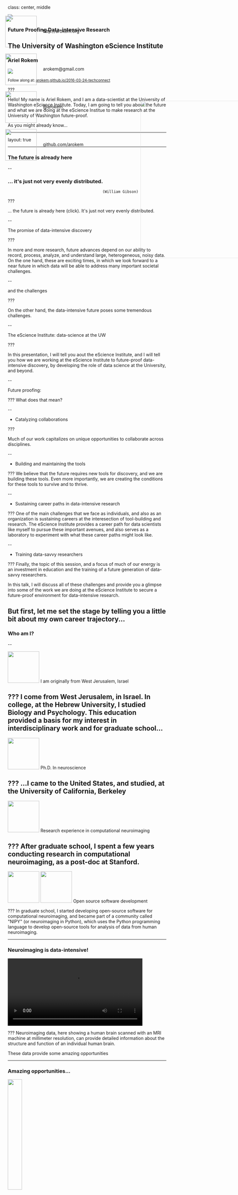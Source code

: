 class: center, middle

<image src="images/techconnect-logo.png">

### **Future Proofing Data-intensive Research**
## **The University of Washington eScience Institute**

### Ariel Rokem

<image src="images/eScience_Logo_RGB_PP.png">

<small>Follow along at: <a href="">arokem.github.io/2016-03-24-techconnect</a></small>

???

Hello! My name is Ariel Rokem, and I am a data-scientist at the University of Washington eScience Institute. Today, I am going to tell you about the future and what we are doing at the eScience Institue to make research at the University of Washington future-proof.

As you might already know...

---

layout: true

<div style="position: absolute; left: 650px; top: 370px;">
<image src="images/escience-network.png" width=500px style="opacity:0.4;filter:alpha(opacity=40);"> </div>

---

### The future is already here

--

### ... it's just not very evenly distributed.
                                              (William Gibson)

???

... the future is already here (click). It's just not very evenly distributed.

--

The promise of data-intensive discovery

???

In more and more research, future advances depend on our ability to record, process, analyze, and understand large, heterogeneous, noisy data. On the one hand, these are exciting times, in which we look forward to a near future in which data will be able to address many important societal challenges.


--

  and the challenges

???

On the other hand, the data-intensive future poses some tremendous challenges.

--

The eScience Institute: data-science at the UW

???

In this presentation, I will tell you aout the eScience Institute, and I will tell you how we are working at the eScience Institute to future-proof data-intensive discovery, by developing the role of data science at the University, and beyond.

--

Future proofing:

???
What does that mean?

--

   - Catalyzing collaborations

???

Much of our work capitalizes on unique opportunities to collaborate across disciplines.

--

   - Building and maintaining the tools

???
We believe that the future requires new tools for discovery, and we are building these tools. Even more importantly, we are creating the conditions for these tools to survive and to thrive.

--

   - Sustaining career paths in data-intensive research

???
One of the main challenges that we face as individuals, and also as an organization is sustaining careers at the interesection of tool-building and research. The eScience Institute provides a career path for data scientists like myself to pursue these important avenues, and also serves as a laboratory to experiment with what these career paths might look like.

--

   - Training data-savvy researchers

???
Finally, the topic of this session, and a focus of much of our energy is an investment in education and the training of a future generation of data-savvy researchers.

In this talk, I will discuss all of these challenges and provide you a glimpse into some of the work we are doing at the eScience Institute to secure a future-proof environment for data-intensive research.

But first, let me set the stage by telling you a little bit about my own career trajectory...
---

### Who am I?
--

<image src="images/huji-logo.png" height=100px> I am originally from West Jerusalem, Israel

???
I come from West Jerusalem, in Israel. In college, at the Hebrew University, I studied Biology and Psychology. This education provided a basis for my interest in interdisciplinary work and for graduate school...
--

<image src="images/berkeley-logo.png" height=100px> Ph.D. In neuroscience

???
...I came to the United States, and studied, at the University of California, Berkeley
--

<image src="images/stanford-logo.png" height=100px> Research experience in computational neuroimaging

???
After graduate school, I spent a few years conducting research in computational neuroimaging, as a post-doc at Stanford.
--

 <image src="images/scipy-logo.png" height=100px> <image src="images/nipy-logo.png" height=100px> Open source software development

???
In graduate school, I started developing open-source software for computational neuroimaging, and became part of a community called "NIPY" (or neuroimaging in Python), which uses the Python programming language to develop open-source tools for analysis of data from human neuroimaging.

---

### Neuroimaging is data-intensive!

<video id="mri-zstack" preload="auto" width="85%" height="auto" data-setup="{}" autoplay loop ><source src="./videos/mri-zstack.mov"/></video>

???
Neuroimaging data, here showing a human brain scanned with an MRI machine at millimeter resolution, can provide detailed information about the structure and function of an individual human brain.

These data provide some amazing opportunities

---

### Amazing opportunities...

<image src="images/obama_and_dna.jpg"  height="30%">

The <a href="https://www.whitehouse.gov/the-press-office/2015/01/30/fact-sheet-president-obama-s-precision-medicine-initiative"> **Precision Medicine** </a> initiative aims to make medicine:

#### Personalized, Predictive, Preventative, Participatory

<small><a href="http://www.ncbi.nlm.nih.gov/pmc/articles/PMC3978637/">Hood and Auffray (2013)</a></small>

???
Just last year, President Obama announced the Precision Medicine Iniative. This initiative aims to propel medical practice into the future, by making it Personalized, Predictive, Preventative and Participatory.

--

### The key to do this is in the data!

???

The key to making this vision a reality is *data*! Though a major focus of the current precision medicine initiative is in caner research, let me give you an example from human neuroimaging.

---

### Automated Fiber Quantification

<a href="http://depts.washington.edu/bdelab/"> Jason Yeatman </a>, UW ILABS

<video preload="auto" width="60%" height="auto" data-setup="{}" autoplay loop ><source src="./videos/cc_tube_movie-373.mov"/> </video>

???

This example is taken from my work in collaboration with Jason Yeatman, a neuroscientist working at the University of Washington Institute for Learning and Brain Science.

In this movie, I am showing you the result of an MRI scan aimed at delineating the connections between different parts of the brain. This scan, conducted on a living breathing human being, provides us with information that allows us to trace the connections through the part of the brain known as the "white matter". This part of the brain contains the 'cables' that connect different parts of the so-called "gray matter", or the "cerebral cortex" that contains the bodies of the many billions of nerve cells in our brain. Many years of research have shown that these connections can be quite different between different individuals. Moreover, differences in the physical properties of these connections account for differences in health, and in cognitive abilities.

---

### Automated Fiber Quantification

<a href="http://depts.washington.edu/bdelab/"> Jason Yeatman </a>, UW ILABS

<image height="60%" src="images/AFQ-FA-CC.png">

<small><a href="http://journals.plos.org/plosone/article?id=10.1371/journal.pone.0049790">Yeatman et al. (2012)</a></small>

???
Jason and his colleagues have developed a method to automatically trace these connections from MRI data, and to extract the physical properties of the tissue along the tracks. This is called Automated Fiber Quantification, or AFQ.

---

### Automated Fiber Quantification

<a href="http://depts.washington.edu/bdelab/"> Jason Yeatman </a>, UW ILABS

<image height="35%" src="images/AFQ-cerebral-palsy.png">

<small><a href="http://journals.plos.org/plosone/article?id=10.1371/journal.pone.0049790">Yeatman et al. (2012)</a></small>

???
AFQ is useful, because in some individuals differences in the physical properties are only found in some parts of the tracks, and not in others

For example, in this image from a child with cerebral palsy, the tissue fractional anisotropy, a measurement of the tissue that tells us about the density of packing of the fibers in the tissue, the properties of the insulation of the nerve fibers, and about the prevalence of crossing fibers, among others  (her in yellow) is lower from that of a healthy control group (here in black) only in some parts of a track that connects the brain with the spinal cord, but not in others.
---

### Automated Fiber Quantification

<a href="http://depts.washington.edu/bdelab/"> Jason Yeatman </a>, UW ILABS

<image height="22%" src="images/AFQ-reading.png">

<small><a href="http://journals.plos.org/plosone/article?id=10.1371/journal.pone.0049790">Yeatman et al. (2012)</a></small>

???

Similarly, differences between children in their reading abilities correlate with differences in the fractional anisotropy in some parts of tracks through the temporal lobe of the brain, but not other parts of these same tracks.

These measurements, and the algorithms to analyze them are developing very quickly

---

### ...and daunting challenges

<image src="images/vanhorn-toga-2014.png" height=400px>
<p><small>Van Horn and Toga (2014)</small></p>

???
One of the big challenges facing the field is that with the development of measurements at higher and higher resolution, and with the public availability of data from many studies, the amount of data is growing very fast.
---

### The data deluge

--
Across many different fields

???

This data deluge is not unique to neuroscience
--

Astronomy

???
Other fields, like astronomy...
--

Genetics

???
...and genetics, have been dealing with large data sets for many years.

What is unique at this time is that this data deluge is now affecting many more fields, some of whom have never been
--

...

--

Social sciences

???
One example are fields in the social sciences. Where some questions could once be answered by collecting responses in a survey, many researchers can now turn to large data-sets at the scale of entire societies.

--
<image height="25%" src="images/cell-phone-poverty.jpg">

Josh Blumenstock

???
For example, in this research from I-School researcher Josh Blumenstock and his group, high resoltion maps of poverty and wealth in an entire country (In this case, the central-African country Rwanda) can be generated based on cell-phone usage patterns

---
### The eScience Institute

<image src="images/eScience_Logo_PMS.png" height=150px>

???

The mission of the University of Washington eScience Institute is to collaborate with researchers across disciplines, to develop and apply advanced computational methods and tools to ask interesting and important questions amidst this data deluge.
--
<p>
</p>
<image src="images/DSE-and-sponsors.png" height=200px>

$ 37.8M for 5 years: <a href="http://msdse.org/">"Moore-Sloan Data Science Environments"</a>

???
We have a broad portfolio of funding from many sources, but a major source of support is a grant that we got a few years ago from the Moore and Sloan foundations. The funding from these foundations has created a collaborative network of environments at three institutions: NYU, Berkeley and The University of washington, devoted to data science.

---

### What is *Data Science*?

<image src="images/Data_Science_VD.png" height=400px>

<a href="http://drewconway.com/zia/2013/3/26/the-data-science-venn-diagram">Drew Conway</a>

???
Wait, you say. What is data science? Well, the term actually comes from the data deluge that companies in the private sector have . They realized that a combination of different skills: knowledge about the domain from which the data was taken, programming skills, and quantitative skills together form a very powerful background to extract meaningful.

Data science has been very fruitful in the private sector, producing new and novel products such as image search on Google, or personalized movie and reading recommendations on Amazon or Netflix, but it has also had a large impace on traditional industries: with data-driven companies such as Uber revolutionizing old industries such as transportation.
---

### Challenges for DS in academia:

???
In academia, on the other hand, data science presents several challenges. These challenges are the focus of our work, and form the main working groups that the Moore-Sloan effort is funding
--

- Tools and software

???
The first is the development of tools and software for
--

- Reproducibility and open science

???
A second challenge that faces science that depends on an intensive engagement with data is the challenge to make this research open and reproducible.
--

- Career paths for data scientists

???
Faced with compelling opportunities in the private sector, academia is challenged to retain and nurture the careers of individuals with the combination of skills needed to pursue data-science.
--

- Education and training

???
It is almost equally challening to provide training and education to a new generation of data-driven researchers, in the face of rapidly developing tools and systems, and within the confines of traditional academic disciplinary silos.
--

- Physical and intellectual space

???
One of the solutions to this problem is the creation of physical and intellectual spaces that provide the setting for work on . More about that in just a minute.

--

- Data Science studies

???
Similarly, we are interested in distilling the lessons we are learning about data science in academia. For this purpose, researchers in the eScience Institute are conducting ethnographic studies, and a working group on data science studies is conducting explorations aimed to understand what facilitates success in academic data science. This group is also exploring the complex ethical implications of data science.

---

### Tools and software

Connecting research on data science methodology (Computer Science and Engineering, Statistics, Applied Math) with domain research questions.

???
A major part of the work that we do is to develop tools and software that will be useful to researchers in a variety of fields. This means that we connect work in data science methodology, such as computer science, statistics, and others, with work in specific domains.

---

### Image Processing Across Domains

Many research domains use image data!

<video preload="auto" width="60%" height="auto" data-setup="{}" autoplay loop ><source src="./videos/mothx.mov"/> </video>

???
For example, we have noticed that researchers at the institute from several different fields all use image data and image processing algorithms in their research. For example, researchers in the biology department use high-speed cameras to record the flight of moths, and analyze these data to better understand how their wings work.
---

### Image Processing Across Domains

Many research domains use image data!

<image src="images/Cepheid-Variable-Stars.jpg">

???
Researchers in astronomy use humongous image data to model the structure of distant galaxies.
---

### Image Processing Across Domains

Computer Science: Magda Balazinska, Alvin Cheung, Parmita Mehta, Sven Dorkenwald

<image src="images/myria-logo.png">

Astronomy: Andy Connoly, Jake Vanderplas

Biology: Dave Williams

???

Magda Balazinska and others on the Computer Science and Engineering department have developed systems for cloud computing data analysis, such as the Myria system. Our current work together builds upon this expertiese to build together the next generation of scientific image processing tools, that will serve researchers across all of these domains, and more.
---

### The challenge of novelty squared

<a href="https://medium.com/@profjsb/novelty-squared-dd88857f662#.j9jtwaxe9">Josh Bloom</a>:

"the challenge of finding work that may be simultaneously novel both to the domain scientist and to the core computation, statistical, and algorithmic scientist. "

???
This kind of research poses a particular kind of challenge, because both sides of the collaboration have to be interested in it. This is what Josh Bloom, an astrophysicst from our collaborating institute at Berkeley has called "The challenge of novelty squared"

--

“The last thing I want to have happen with an interdisciplinary collaboration is that my CS and stats colleagues find their contribution to be routine if not mundane.”

???

Living in the future has its downsides! This work will not produce a neuroscience paper in the immediate future. Instead, it might produce the systems that all neuroscientists will use in 5 years!

So - while novelty squared is hard, it is also potentially transformative!
---

### A crisis of reproducibility


???
As I mentioned before, one of the . This has been

One way to restore the trust in the reproducibility is to conduct our research in a manner that is transparent and open.
---

### The three pillars of open science

<image src="images/gorgolewski-poldrack-three-pillars.png" height=400px>

  <a href="http://biorxiv.org/content/early/2016/02/12/039354.full.pdf+html">Gorgolewski and Poldrack (2016)</a>

???
Chris Gorgolewski and Russ Poldrack, two neuroscientists from Stanford recently wrote a paper introducing these three pillars of open science. They called for the publication of code and data, and for open dissemination of the papers.

At the eScience Institute, we spend a lot of time thinking about these things, and discussing them with researchers in various fields. We also spend a lot of time and energy developing open-source software. As I told you before, I am involved in a community that develops open-source software for the analysis of neuroimaging data in python.

This community is part of a much larger community of researchers and programmers that develop a whole eco-system of tools for data analysis and scientific research in Python
---

#### Open-source science: the scientific Python eco-system

<image src="images/python-ecosystem1.png" height=500px>

???

We all rely on the Python language itself
---

#### Open-source science: the scientific Python eco-system

<image src="images/python-ecosystem2.png" height=500px>

???

Over the years, people have developed excellent tools in Python to support basic computational tasks that are common across many fields. For example, a library called numpy supports numerical operations on multi-dimensional arrays of data, such as those in image data.

Another library called scipy supports a wide range of computations, signal processing, statistics, optimization, and so forth.
---

#### Open-source science: the scientific Python eco-system

<image src="images/python-ecosystem3.png" height=500px>

???
On top of these basic tools, others have built tools that support a variety of domain agnostic operations: machine learning, plotting, symbolic math, etc.

---

#### Open-source science: the scientific Python eco-system

<image src="images/python-ecosystem4.png" height=500px>

???
Finally, researchers in various domains

Part of what makes this ecosystem so powerful is the fact that information flows in both directions: researchers at the edges, in various domains rely on the central projects, such as numpy and scipy, but they also contribute back to the development of these projects, allowing everyone to enjoy the network effect of an open and collaborative development community.
---

### Neuroimaging in Python

<a href="http://nipy.org/"><image src="images/nipy-logo.png" height="40%"></a>

???
Much of my own work in this context has been out here in the Neuroimaging in Python community, but we also see ourselves as part of this broader community and several others at the eScience Institute actively contribute into this broader community, through their own domains, or to the core of the eco-system.
---

#### A physical space: The WRF Data Science Studio

<image src="images/DataScienceStudio.jpg" height=250px>
<p>
</p>
<image src="images/WRFLogo.png" height=100px>

???
In addition to the support of this kind of virtual communities, one important thing that the eScience Institute provides is a physical space for data science on campus. This space, built with support from Moore and Sloan, and from the Washington Research Foundation, the Data Science Studio is located at the top of the Physics/Astronomy tower on the Southwestern corner of campus.  

This bigh open plan space is home to a team of data scientists, including myself and also serves as a space for a variety of collaborative activities: hackathons, seminars, lecture series and conferences around data science.

One of the most popular activities that we pursue in this space are focused on education and collaboration.
---

### Teach a person to fish

<image src="images/swc-logo.png" height=200px>

???

Another activity that serves researchers across campus are workshops that we host at the Data Science Institute on a variety of topics.

One kind of workshop that has been very popular are Software Carpentry "bootcamps"
--

Volunteer-based organization

???

Software Carpentry is a volunteer-based organization and community of practice...
--

Teaches researchers basic computing skills:

--

1. How to use the Unix shell
1. Basic programming
1. Version control
1. Sometimes also teach SQL and/or software testing.

---

### Why is this worth doing?

"Ask the managers of high-performance computing centers what fraction of their budget they spent on hardware, software, and training, and what fractions they would like to spend. My prediction is:"

<image src="images/gvwilson1.png">

<a href="http://software-carpentry.org/blog/2015/08/three-graphs-i-would-like-to-see.html
">Greg Wilson</a>
---

### Why is this worth doing?

"Measure how much computing power all of the scientists at a university (not just those with HPC accounts) use during a year. My prediction is:"

<image src="images/gvwilson2.png">

  <a href="http://software-carpentry.org/blog/2015/08/three-graphs-i-would-like-to-see.html
  ">Greg Wilson</a>

---

### Why is this worth doing?
"Classify all the support requests received by HPC center staff according to technical complexity, and see how that changes after something like a two-day Software Carpentry workshop. My prediction is:"

<image src="images/gvwilson3.png">

  <a href="http://software-carpentry.org/blog/2015/08/three-graphs-i-would-like-to-see.html
  ">Greg Wilson</a>


---

### Incubator Projects

http://escience.washington.edu/get-involved/incubator-programs/winter-2016/

???

As part of our effort to reach out to the campus community and collaborate with researchers from a wide range of fields, departments and institutes on campus, the incubator projects offer the possibility for a researcher or researchers to work together with us on a quarter-long. During the course of the quarter, we work together with the researchers shoulder-to-shoulder to implement the software needed.

We recently had the finishing presentations of the Winter Incubator. Many researchers who participated found it to be a highly productive : "I did more in these 10 weeks than I would be able to do on my own in a year!"

---

### Data Science for Social Good

Addresses two major challenges:

???

Another form of our incubator projects is our Data Science for Social Good Program (or DSSG). This program addresses two major challenges.
--

How do we provide training for data-scientists interested in social good?

???
The first is the education of data-scientists, especially in the social sciences, and fields that pertain to social good
--

How do we enable data-driven approaches in institutions devoted to social good?

???
The other is our ability to provide solutions to "real-world" problems outside the university.

--

<a href="http://urban.uw.edu/">Urban at UW
<image src="images/UrbanatUW-Seattle-World.png">
</a>

???
This project also dovetails with Urban at UW

Inspired by similar programs at the University of Chicago, and in the Atlanta Region, we initiated this program last summer.
---

### DSSG @ UW eScience 2015

--

16 student fellows

--

4 projects

--

Project leads from UW and from non-profit organizations in the region

--


???
The program consisted of 16 student-fellows, who, in teams of 4 pursued 4 different projects aimed at social good


### DSSG @ UW eScience in 2016!

**Now accepting appplications for projects until March 30th**

<a href="http://escience.washington.edu/dssg-proposal">http://escience.washington.edu/dssg-proposal</a>

???

We are very excited to welcome a new cohort of DSSG fellows and projects this summer. Applications to participate as students have already closed (in fact, we are currently reviewing the more than 200 applications to participate!), but we are still soliciting applications for project proposals. Please spread the word about this program to your friends and colleagues on campus and beyond.
---

### Future proofing data-intensive discovery

--

  - Catalyzing collaborations

--

  - Building and maintaining the tools

--

  - Sustaining career paths in data-intensive research

--

- Training data-savvy researchers

---

### Come talk to us!

<image height="40%" src="images/eScience_Logo_RGB_PP.png">

The eScience Institute will have a table later today

--

Come to our <a href="http://escience.washington.edu/office-hours/">office hours</a> at the DSS!

---
class: center
layout: false

### Get in touch!

<div style="position:absolute; left: 220px; top:100px;">
  <img src="images/globe-xxl.png" width="100px;" style="background:none; border:none; box-shadow:none;">
  <div style="position:absolute; left: 120px; top:40px;">http://arokem.org
  </div>
</div>
<div style="position:absolute; left: 220px; top:220px;">
  <img src="images/email-11-xxl.png" width="100px;" style="background:none; border:none; box-shadow:none;">
  <div style="position:absolute; left: 120px; top:40px;">arokem@gmail.com
  </div>
</div>
<div style="position:absolute; left: 220px; top:340px;">
  <img src="images/twitter-xxl.png" width="100px;" style="background:none; border:none; box-shadow:none;">
  <div style="position:absolute; left: 120px; top:40px;">@arokem
  </div>
</div>
<div style="position:absolute; left: 220px; top:460px;">
  <img src="images/github-6-xxl.png" width="100px;" style="background:none; border:none; box-shadow:none;">
  <div style="position:absolute; left: 120px; top:40px;">github.com/arokem
  </div>
</div>
